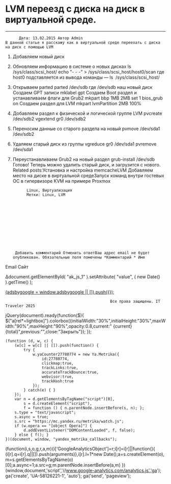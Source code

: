 #                 	LVM переезд с диска на диск в виртуальной среде.                	  
***            ***

			
            
		
    
	
    	  Дата: 13.02.2015 Автор Admin  
	В данной статье я расскажу как в виртуальной среде переехать с диска на диск с помощью LVM
1) Добавляем новый диск
2) Обновляем информацию в системе о новых дисках
ls  /sys/class/scsi_host/
echo "- - -" &gt; /sys/class/scsi_host/host0/scan
где host0 подставляется из вывода команды &#8212; ls  /sys/class/scsi_host/
3) Открываем parted
parted /dev/sdb
где /dev/sdb наш новый диск
Создаем GPT записи
mklabel gpt
Создаем Boot раздел и устанавливаем флаги для Grub2
mkpart bbp 1MB 2MB
set 1 bios_grub on
Создаем раздел для LVM
mkpart lvmPartition 2MB 100%
4) Добавляем раздел к физической и логической группе LVM
pvcreate /dev/sdb2
vgextend gr0 /dev/sdb2
5) Переносим данные со старого раздела на новый
pvmove /dev/sda1 /dev/sdb2
6) Удаляем старый диск из группы
vgreduce gr0 /dev/sda1
pvremove /dev/sda1
7) Переустанавливаем Grub2 на новый раздел
grub-install /dev/sdb
Готово! Теперь можно удалить старый диск, и загрузится с нового.
Related posts:Установка и настройка memcacheLVM Добавляем место на диске в виртуальной средеЗапуск команд внутри гостевых ОС в гипервизоре KVM на примере Proxmox
        
             Linux, Виртуализация 
             Метки: Linux, LVM  
        
            
        
    
                        
                    
                    
                
        
                
	
		
		Добавить комментарий Отменить ответВаш адрес email не будет опубликован. Обязательные поля помечены *Комментарий * Имя 
Email 
Сайт 
 
&#916;document.getElementById( "ak_js_1" ).setAttribute( "value", ( new Date() ).getTime() );	
	
<ins class="adsbygoogle"
     style="display:block"
     data-ad-client="ca-pub-1890562251101921"
     data-ad-slot="9117958896"
     data-ad-format="auto">
(adsbygoogle = window.adsbygoogle || []).push({});
			
        
        
		
        
           
    
    
  
	
    
		
        
             
			
                
                    
                                                  Все права защищены. IT Traveler 2025 
                         
                        
																														                    
                    
				
                
                
    
			
		                            
	
	
                
                
			
                
		
        
	
    
jQuery(document).ready(function($){
  $("a[rel*=lightbox]").colorbox({initialWidth:"30%",initialHeight:"30%",maxWidth:"90%",maxHeight:"90%",opacity:0.8,current:" {current}  {total}",previous:"",close:"Закрыть"});
});
  
    (function (d, w, c) {
        (w[c] = w[c] || []).push(function() {
            try {
                w.yaCounter27780774 = new Ya.Metrika({
                    id:27780774,
                    clickmap:true,
                    trackLinks:true,
                    accurateTrackBounce:true,
                    webvisor:true,
                    trackHash:true
                });
            } catch(e) { }
        });
        var n = d.getElementsByTagName("script")[0],
            s = d.createElement("script"),
            f = function () { n.parentNode.insertBefore(s, n); };
        s.type = "text/javascript";
        s.async = true;
        s.src = "https://mc.yandex.ru/metrika/watch.js";
        if (w.opera == "[object Opera]") {
            d.addEventListener("DOMContentLoaded", f, false);
        } else { f(); }
    })(document, window, "yandex_metrika_callbacks");
  (function(i,s,o,g,r,a,m){i['GoogleAnalyticsObject']=r;i[r]=i[r]||function(){
  (i[r].q=i[r].q||[]).push(arguments)},i[r].l=1*new Date();a=s.createElement(o),
  m=s.getElementsByTagName(o)[0];a.async=1;a.src=g;m.parentNode.insertBefore(a,m)
  })(window,document,'script','//www.google-analytics.com/analytics.js','ga');
  ga('create', 'UA-58126221-1', 'auto');
  ga('send', 'pageview');

